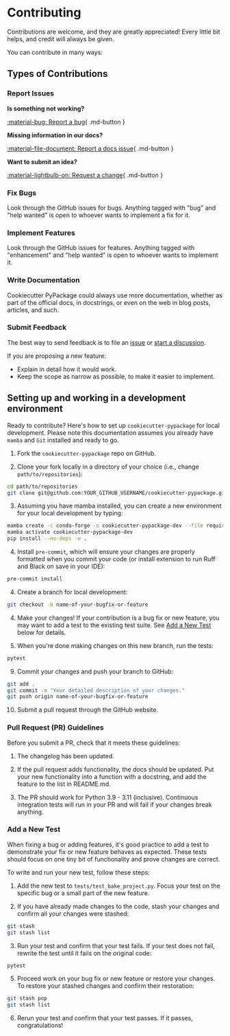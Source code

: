 # Contributing

Contributions are welcome, and they are greatly appreciated! Every little bit
helps, and credit will always be given.

You can contribute in many ways:

## Types of Contributions

### Report Issues

__Is something not working?__

[:material-bug: Report a bug](https://github.com/arup-group/cookiecutter-pypackage/issues/new?template=BUG-REPORT.yml "Report a bug in the template by creating an issue and a reproduction"){ .md-button }

__Missing information in our docs?__

[:material-file-document: Report a docs issue](https://github.com/arup-group/cookiecutter-pypackage/issues/new?template=DOCS.yml "Report missing information or potential inconsistencies in our documentation"){ .md-button }

__Want to submit an idea?__

[:material-lightbulb-on: Request a change](https://github.com/arup-group/cookiecutter-pypackage/issues/new?template=FEATURE-REQUEST.yml "Propose a change or feature request or suggest an improvement"){ .md-button }

### Fix Bugs

Look through the GitHub issues for bugs. Anything tagged with "bug" and "help wanted" is open to whoever wants to implement a fix for it.

### Implement Features

Look through the GitHub issues for features. Anything tagged with "enhancement" and "help wanted" is open to whoever wants to implement it.

### Write Documentation

Cookiecutter PyPackage could always use more documentation, whether as part of the official docs, in docstrings, or even on the web in blog posts, articles, and such.

### Submit Feedback

The best way to send feedback is to file an [issue](https://github.com/arup-group/cookiecutter-pypackage/issues) or [start a discussion](https://github.com/arup-group/cookiecutter-pypackage/discussions).

If you are proposing a new feature:

* Explain in detail how it would work.
* Keep the scope as narrow as possible, to make it easier to implement.

## Setting up and working in a development environment

Ready to contribute? Here's how to set up `cookiecutter-pypackage` for local development.
Please note this documentation assumes you already have `mamba` and `Git` installed and ready to go.

1. Fork the `cookiecutter-pypackage` repo on GitHub.

2. Clone your fork locally in a directory of your choice (i.e., change `path/to/repositories`):

``` bash
cd path/to/repositories
git clone git@github.com:YOUR_GITHUB_USERNAME/cookiecutter-pypackage.git
```

3. Assuming you have mamba installed, you can create a new environment for your local
   development by typing:

``` bash
mamba create -c conda-forge -n cookiecutter-pypackage-dev --file requirements_dev.txt
mamba activate cookiecutter-pypackage-dev
pip install --no-deps -e .
```

4. Install `pre-commit`, which will ensure your changes are properly formatted when you commit your code (or install extension to run Ruff and Black on save in your IDE):

``` bash
pre-commit install
```

4. Create a branch for local development:

``` bash
git checkout -b name-of-your-bugfix-or-feature
```

4. Make your changes! If your contribution is a bug fix or new feature, you may want to add a test to the existing test suite. See [Add a New Test](#add-a-new-test) below for details.

5. When you're done making changes on this new branch, run the tests:

```bash
pytest
```

9. Commit your changes and push your branch to GitHub:

```bash
git add .
git commit -m "Your detailed description of your changes."
git push origin name-of-your-bugfix-or-feature
```

10. Submit a pull request through the GitHub website.


### Pull Request (PR) Guidelines

Before you submit a PR, check that it meets these guidelines:

1. The changelog has been updated.

2. If the pull request adds functionality, the docs should be updated.
   Put your new functionality into a function with a docstring, and add the feature to the list in README.md.

3. The PR should work for Python 3.9 - 3.11 (inclusive).
   Continuous integration tests will run in your PR and will fail if your changes break anything.

### Add a New Test

When fixing a bug or adding features, it's good practice to add a test to demonstrate your fix or new feature behaves as expected.
These tests should focus on one tiny bit of functionality and prove changes are correct.

To write and run your new test, follow these steps:

1. Add the new test to `tests/test_bake_project.py`.
   Focus your test on the specific bug or a small part of the new feature.

2. If you have already made changes to the code, stash your changes and confirm all your changes were stashed:
```bash
git stash
git stash list
```

3. Run your test and confirm that your test fails.
   If your test does not fail, rewrite the test until it fails on the original code:
```bash
pytest
```

5. Proceed work on your bug fix or new feature or restore your changes.
   To restore your stashed changes and confirm their restoration:
```bash
git stash pop
git stash list
```

6. Rerun your test and confirm that your test passes.
   If it passes, congratulations!

